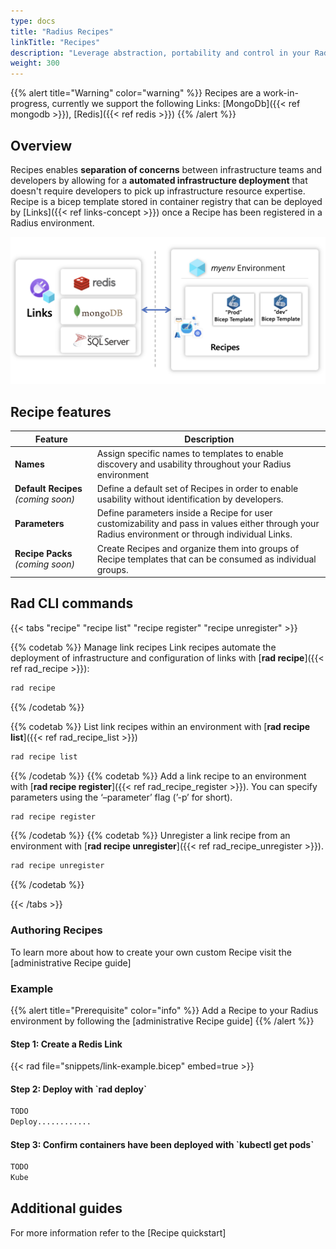 ```yaml
---
type: docs
title: "Radius Recipes"
linkTitle: "Recipes"
description: "Leverage abstraction, portability and control in your Radius application with Recipes"
weight: 300
---
```


{{% alert title="Warning" color="warning" %}}
Recipes are a work-in-progress, currently we support the following Links: [MongoDb]({{< ref mongodb >}}), [Redis]({{< ref redis >}})
{{% /alert %}}

## Overview

Recipes enables  **separation of concerns** between infrastructure teams and developers by allowing for a **automated infrastructure deployment** that doesn't require developers to pick up infrastructure resource expertise.
Recipe is a bicep template stored in container registry that can be deployed by [Links]({{< ref links-concept >}}) once a Recipe has been registered in a Radius environment. 


<img src="recipes.png" alt="Diagram of a container registry containing multiple templates and linking back to a Radius application with a Link" width=700px />

## Recipe features

| Feature | Description |
|---------|-------------|
| **Names** | Assign specific names to templates to enable discovery and usability throughout your Radius environment |
| **Default Recipes** *(coming soon)* | Define a default set of Recipes in order to enable usability without identification by developers.
| **Parameters** | Define parameters inside a Recipe for user customizability and pass in values either through your Radius environment or through individual Links.
| **Recipe Packs** *(coming soon)* | Create Recipes and organize them into groups of Recipe templates that can be consumed as individual groups.

## Rad CLI commands

{{< tabs "recipe" "recipe list" "recipe register" "recipe unregister"  >}}

{{% codetab %}}
Manage link recipes Link recipes automate the deployment of infrastructure and configuration of links with [**rad recipe**]({{< ref rad_recipe >}}):

```zsh
rad recipe
```
{{% /codetab %}}

{{% codetab %}}
List link recipes within an environment with [**rad recipe list**]({{< ref rad_recipe_list >}})

```zsh
rad recipe list
```
{{% /codetab %}}
{{% codetab %}}
Add a link recipe to an environment with [**rad recipe register**]({{< ref rad_recipe_register >}}). You can specify parameters using the ‘–parameter’ flag (’-p’ for short).

```zsh
rad recipe register
```
{{% /codetab %}}
{{% codetab %}}
Unregister a link recipe from an environment with [**rad recipe unregister**]({{< ref rad_recipe_unregister >}}).

```zsh
rad recipe unregister
```
{{% /codetab %}}


{{< /tabs >}}

### Authoring Recipes

To learn more about how to create your own custom Recipe visit the [administrative Recipe guide]


### Example

{{% alert title="Prerequisite" color="info" %}}
Add a Recipe to your Radius environment by following the [administrative Recipe guide]
{{% /alert %}}

<h4>Step 1: Create a Redis Link</h4>

{{< rad file="snippets/link-example.bicep" embed=true >}}

<h4>Step 2: Deploy with `rad deploy`</h4>

```zsh
TODO
Deploy............
```

<h4>Step 3: Confirm containers have been deployed with `kubectl get pods`</h4>

```zsh
TODO
Kube
```

## Additional guides

For more information refer to the [Recipe quickstart]

